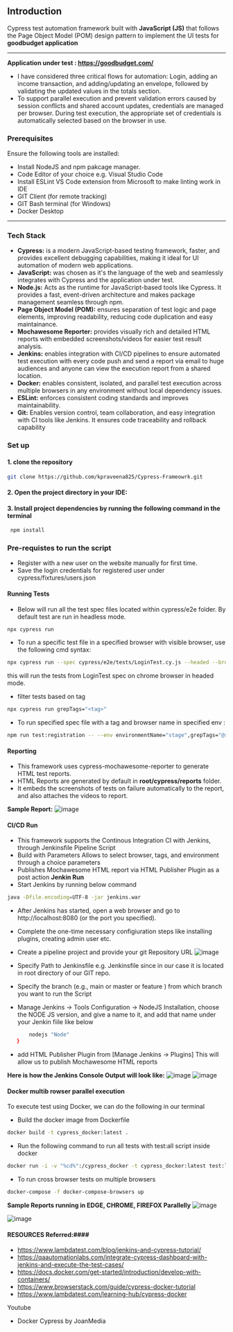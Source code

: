 
## Introduction

Cypress test automation framework built with **JavaScript (JS)** that follows the Page Object Model (POM) design pattern to implement the UI tests for **goodbudget application**

---

**Application under test : https://goodbudget.com/**

- I have considered three critical flows for automation:
Login, adding an income transaction, and adding/updating an envelope, followed by validating the updated values in the totals section.
- To support parallel execution and prevent validation errors caused by session conflicts and shared account updates, credentials are managed per browser. During test execution, the appropriate set of credentials is automatically selected based on the browser in use.

### Prerequisites

Ensure the following tools are installed:

- Install NodeJS and npm pakcage manager.
- Code Editor of your choice e.g. Visual Studio Code
- Install ESLint VS Code extension from Microsoft to make linting work in IDE
- GIT Client (for remote tracking)
- GIT Bash terminal (for Windows)
- Docker Desktop

---

### Tech Stack

- **Cypress:** is a modern JavaScript-based testing framework, faster, and provides excellent debugging capabilities, making it ideal for UI automation of modern web applications.
- **JavaScript:** was chosen as it's the language of the web and seamlessly integrates with Cypress and the application under test.
- **Node.js:** Acts as the runtime for JavaScript-based tools like Cypress. It provides a fast, event-driven architecture and makes package management seamless through npm.
- **Page Object Model (POM):** ensures separation of test logic and page elements, improving readability, reducing code duplication and easy maintainance.
- **Mochawesome Reporter:** provides visually rich and detailed HTML reports with embedded screenshots/videos for easier test result analysis.
- **Jenkins:** enables integration with CI/CD pipelines to ensure automated test execution with every code push and send a report via email to huge audiences and anyone can view the execution report from a shared location.
- **Docker:** enables consistent, isolated, and parallel test execution across multiple browsers in any environment without local dependency issues.
- **ESLint:** enforces consistent coding standards and improves maintainability.
- **Git:** Enables version control, team collaboration, and easy integration with CI tools like Jenkins. It ensures code traceability and rollback capability

### Set up

#### 1. clone the repository
``` bash
git clone https://github.com/kpraveena825/Cypress-Frameowrk.git
```
#### 2. Open the project directory in your IDE:

#### 3. Install project dependencies by running the following command in the terminal
``` bash
 npm install
```

### Pre-requistes to run the script
- Register with a new user on the website manually for first time.
- Save the login credentials for registered user under cypress/fixtures/users.json

#### Running Tests
 - Below will run all the test spec files located within cypress/e2e folder. By default test are run in headless mode.
 ``` bash 
 npx cypress run
 ```
- To run a specific test file in a specified browser with visible browser, use the following cmd syntax: 
``` bash 
npx cypress run --spec cypress/e2e/tests/LoginTest.cy.js --headed --browser chrome
```
this will run the tests from LoginTest spec on chrome browser in headed mode.

- filter tests based on tag
``` bash 
npx cypress run grepTags="<tag>" 
``` 

- To run specified spec file with a tag and browser name in specified env : 
``` bash 
npm run test:registration -- --env environmentName="stage",grepTags="@smoke" --headed --browser chrome
```

#### Reporting

- This framework uses cypress-mochawesome-reporter to generate HTML test reports.
- HTML Reports are generated by default in **root/cypress/reports** folder.
- It embeds the screenshots of tests on failure automatically to the report, and also attaches the videos to report.

**Sample Report:**
![image](https://github.com/user-attachments/assets/9796f385-dbf2-4bbb-96d9-1be5767a209e)


#### CI/CD Run
- This framework supports the Continous Integration CI with Jenkins, through Jenkinsfile Pipeline Script
- Build with Parameters Allows to select  browser, tags, and environment through a choice parameters
- Publishes Mochawesome HTML report via HTML Publisher Plugin as a post action
**Jenkin Run**
- Start Jenkins by running below command
``` bash
java -Dfile.encoding=UTF-8 -jar jenkins.war
```
- After Jenkins has started, open a web browser and go to http://localhost:8080 (or the port you specified).

- Complete the one-time necessary configiuration steps like installing plugins, creating admin user etc.
- Create a pipeline project and provide your git Repository URL
![image](https://github.com/user-attachments/assets/200f6b37-04a6-4aaa-871a-39b75ff697e5)


- Specify Path to Jenkinsfile e.g. Jenkinsfile since in our case it is located in root directory of our GIT repo.
- Specify the branch (e.g., main or master or feature ) from which branch you want to run the Script
- Manage Jenkins ->  Tools Configuration -> NodeJS Installation, choose the NODE JS version, and give a name to it, and add that name under your Jenkin fiile like below
``` bash tools {
       nodejs "Node"
   }
   ```
- add HTML Publisher Plugin from [Manage Jenkins -> Plugins] This will allow us to publish Mochawesome HTML reports

**Here is how the Jenkins Console Output will look like:**
![image](https://github.com/user-attachments/assets/1a9d2e35-061f-4a68-9b46-f7645910db4c)
![image](https://github.com/user-attachments/assets/8ef9c373-b3bf-4d5a-b688-54cceafea3c7)

#### Docker multib rowser parallel execution
To execute test using Docker, we can do the following in our terminal
 - Build the docker image from Dockerfile
``` bash
docker build -t cypress_docker:latest . 
```
- Run the following command to run all tests with test:all script inside docker
 ``` bash
docker run -i -v "%cd%":/cypress_docker -t cypress_docker:latest test:login -- --env environmentName="local",grepTags="@smoke" --headed chrome
```
- To run cross browser tests on multiple browsers
``` bash
docker-compose -f docker-compose-browsers up
```
**Sample Reports running in EDGE, CHROME, FIREFOX Parallelly**
![image](https://github.com/user-attachments/assets/26c24648-e275-43fe-8cf4-756c491ed25d)

![image](https://github.com/user-attachments/assets/bb95b423-0d1f-4658-898c-519da4ba1cfe)


#### RESOURCES Referred:####
- https://www.lambdatest.com/blog/jenkins-and-cypress-tutorial/
- https://qaautomationlabs.com/integrate-cypress-dashboard-with-jenkins-and-execute-the-test-cases/
- https://docs.docker.com/get-started/introduction/develop-with-containers/
- https://www.browserstack.com/guide/cypress-docker-tutorial
- https://www.lambdatest.com/learning-hub/cypress-docker

Youtube

- Docker Cypress by JoanMedia


